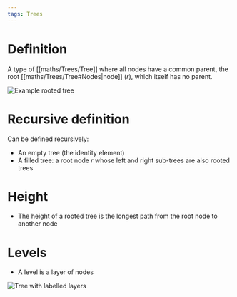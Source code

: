 ```yaml
---
tags: Trees 
---
```


# Definition
A type of [[maths/Trees/Tree]] where all nodes have a common parent, the root [[maths/Trees/Tree#Nodes|node]] ($r$), which itself has no parent. 

![Example rooted tree](https://www.researchgate.net/publication/362455235/figure/fig4/AS:1185173785853995@1659578858443/a-Rooted-tree-T4-b-Rooted-tree-T5-c-Rooted-tree-T6-d-Rooted-tree-T7-e-Rooted-tree-T8.png)

# Recursive definition
Can be defined recursively:
- An empty tree (the identity element)
- A filled tree: a root node $r$ whose left and right sub-trees are also rooted trees

# Height
- The height of a rooted tree is the longest path from the root node to another node

# Levels
- A level is a layer of nodes

![Tree with labelled layers](https://i.ytimg.com/vi/7EYf2XhxB4s/hqdefault.jpg)